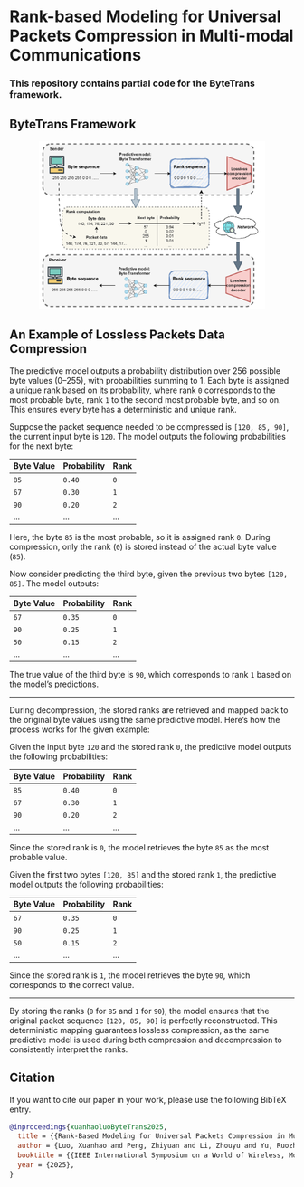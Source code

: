 # Rank-based Modeling for Universal Packets Compression in Multi-modal Communications

### This repository contains partial code for the ByteTrans framework.


## ByteTrans Framework

<p align="center">
  <img src="images/ByteTrans.png" alt="ByteTrans Framework" width="400">
</p>



## An Example of Lossless Packets Data Compression
The predictive model outputs a probability distribution over 256 possible byte values (0–255), with probabilities summing to 1. Each byte is assigned a unique rank based on its probability, where rank `0` corresponds to the most probable byte, rank `1` to the second most probable byte, and so on. This ensures every byte has a deterministic and unique rank.

Suppose the packet sequence needed to be compressed is `[120, 85, 90]`, the current input byte is `120`. The model outputs the following probabilities for the next byte:

| **Byte Value** | **Probability** | **Rank** |
|----------------|-----------------|----------|
| `85`           | `0.40`          | `0`      |
| `67`           | `0.30`          | `1`      |
| `90`           | `0.20`          | `2`      |
| ...            | ...             | ...      |

Here, the byte `85` is the most probable, so it is assigned rank `0`. During compression, only the rank (`0`) is stored instead of the actual byte value (`85`).

Now consider predicting the third byte, given the previous two bytes `[120, 85]`. The model outputs:

| **Byte Value** | **Probability** | **Rank** |
|----------------|-----------------|----------|
| `67`           | `0.35`          | `0`      |
| `90`           | `0.25`          | `1`      |
| `50`           | `0.15`          | `2`      |
| ...            | ...             | ...      |

The true value of the third byte is `90`, which corresponds to rank `1` based on the model’s predictions.

---

During decompression, the stored ranks are retrieved and mapped back to the original byte values using the same predictive model. Here’s how the process works for the given example:


Given the input byte `120` and the stored rank `0`, the predictive model outputs the following probabilities:

| **Byte Value** | **Probability** | **Rank** |
|----------------|-----------------|----------|
| `85`           | `0.40`          | `0`      |
| `67`           | `0.30`          | `1`      |
| `90`           | `0.20`          | `2`      |
| ...            | ...             | ...      |

Since the stored rank is `0`, the model retrieves the byte `85` as the most probable value.


Given the first two bytes `[120, 85]` and the stored rank `1`, the predictive model outputs the following probabilities:

| **Byte Value** | **Probability** | **Rank** |
|----------------|-----------------|----------|
| `67`           | `0.35`          | `0`      |
| `90`           | `0.25`          | `1`      |
| `50`           | `0.15`          | `2`      |
| ...            | ...             | ...      |

Since the stored rank is `1`, the model retrieves the byte `90`, which corresponds to the correct value.

---

By storing the ranks (`0` for `85` and `1` for `90`), the model ensures that the original packet sequence `[120, 85, 90]` is perfectly reconstructed. This deterministic mapping guarantees lossless compression, as the same predictive model is used during both compression and decompression to consistently interpret the ranks.


## Citation 

If you want to cite our paper in your work, please use the following BibTeX entry.

```bibtex
@inproceedings{xuanhaoluoByteTrans2025,
  title = {{Rank-Based Modeling for Universal Packets Compression in Multi-Modal Communications}},
  author = {Luo, Xuanhao and Peng, Zhiyuan and Li, Zhouyu and Yu, Ruozhou and Liu, Yuchen},
  booktitle = {{IEEE International Symposium on a World of Wireless, Mobile and Multimedia Networks (WoWMoM)}},
  year = {2025},
}

